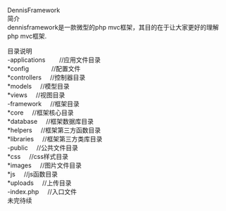 DennisFramework<br/>
简介<br/>
dennisframework是一款微型的php mvc框架，其目的在于让大家更好的理解php mvc框架.<br/>

目录说明<br/>
-applications        &nbsp;&nbsp;&nbsp;&nbsp;&nbsp;&nbsp;&nbsp;//应用文件目录<br/>
*config              //配置文件<br/>
    *controllers        &nbsp;&nbsp;&nbsp;&nbsp;//控制器目录<br/>
    *models             &nbsp;&nbsp;&nbsp;&nbsp;//模型目录<br/>
    *views              &nbsp;&nbsp;&nbsp;&nbsp;//视图目录<br/>
-framework              &nbsp;&nbsp;&nbsp;&nbsp;//框架目录<br/>
    *core               &nbsp;&nbsp;&nbsp;&nbsp;//框架核心目录<br/>
    *database           &nbsp;&nbsp;&nbsp;&nbsp;//框架数据库目录<br/>
    *helpers            &nbsp;&nbsp;&nbsp;&nbsp;//框架第三方函数目录<br/>
    *libraries          &nbsp;&nbsp;&nbsp;&nbsp;//框架第三方类库目录<br/>
-public                 &nbsp;&nbsp;&nbsp;&nbsp;//公共文件目录<br/>
    *css                &nbsp;&nbsp;&nbsp;&nbsp;//css样式目录<br/>
    *images             &nbsp;&nbsp;&nbsp;&nbsp;//图片文件目录<br/>
    *js                 &nbsp;&nbsp;&nbsp;&nbsp;//js函数目录<br/>
    *uploads            &nbsp;&nbsp;&nbsp;&nbsp;//上传目录<br/>
-index.php              &nbsp;&nbsp;&nbsp;&nbsp;//入口文件<br/>
未完待续
